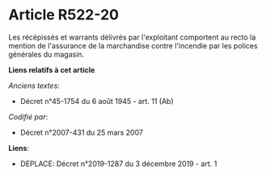 # Article R522-20

Les récépissés et warrants délivrés par l'exploitant comportent au recto la mention de l'assurance de la marchandise contre
l'incendie par les polices générales du magasin.

**Liens relatifs à cet article**

_Anciens textes_:

  - Décret n°45-1754 du 6 août 1945 - art. 11 (Ab)

_Codifié par_:

  - Décret n°2007-431 du 25 mars 2007

**Liens**:

  - DEPLACE: Décret n°2019-1287 du 3 décembre 2019 - art. 1
